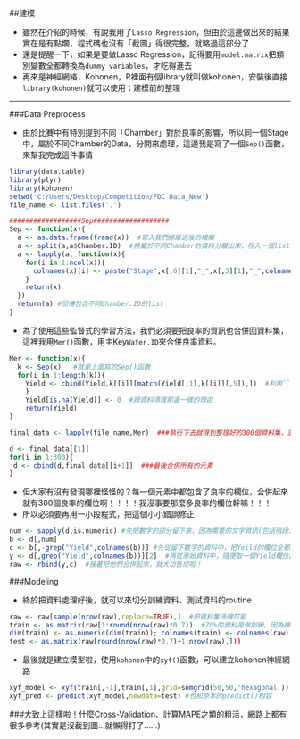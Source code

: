 ##建模
- 雖然在介紹的時候，有說我用了```Lasso Regression```，但由於這邊做出來的結果實在是有點爛，程式碼也沒有「截圖」得很完整，就略過這部分了
- 還是提醒一下，如果是要做Lasso Regression，記得要用```model.matrix```把類別變數全都轉換為```dummy variables```，才吃得進去
- 再來是神經網絡，Kohonen，R裡面有個library就叫做kohonen，安裝後直接```library(kohonen)```就可以使用；建模前的整理

---

###Data Preprocess
- 由於比賽中有特別提到不同「Chamber」對於良率的影響，所以同一個Stage中，屬於不同Chamber的Data，分開來處理，這邊我是寫了一個```Sep()```函數，來幫我完成這件事情
```R
library(data.table)
library(plyr)
library(kohonen)
setwd('C:/Users/Desktop/Competition/FDC Data_New')
file_name <- list.files('.')

##################Sep###################
Sep <- function(x){
  a <- as.data.frame(fread(x))  #寫入我們將維過後的檔案
  a <- split(a,a$Chamber.ID)  #將屬於不同Chamber的資料分離出來，存入一個list
  a <- lapply(a, function(x){
    for(i in 1:ncol(x)){
      colnames(x)[i] <- paste("Stage",x[,6][1],"_",x[,3][1],"_",colnames(x)[i],sep="")  #用迴圈把分離出來的資料欄位，標上對應的Chamber.ID
    }
    return(x)
  })
  return(a) #回傳包含不同Chamber.ID的list
}

```
- 為了使用這些監督式的學習方法，我們必須要把良率的資訊也合併回資料集，這裡我用```Mer()```函數，用主Key```Wafer.ID```來合併良率資料。
```R
Mer <- function(x){
  k <- Sep(x)   #就是上面寫的Sep()函數
  for(i in 1:length(k)){
    Yield <- cbind(Yield,k[[i]][match(Yield[,1],k[[i]][,5]),])  #利用```match()```進行比對，這是一個超級好用的函數，可以幫你比對相符合的欄位，如果沒東西回傳還會幫你傳空值
    }
    Yield[is.na(Yield)] <- 0  #跟資料清理那邊一樣的理由
    return(Yield)
}

final_data <- lapply(file_name,Mer)  ###執行下去就得到整理好的300個資料集，並存放在一個list裡面

d <- final_data[[1]]
for(i in 1:300){
 d <- cbind(d,final_data[[i+1]]  ###最後合併所有的元素
}
```
- 但大家有沒有發現哪裡怪怪的？每一個元素中都包含了良率的欄位，合併起來就有300個良率的欄位啊！！！！我沒事要那麼多良率的欄位幹嘛！！！
- 所以必須要再用一小段程式，把這個小小錯誤修正
```R
num <- sapply(d,is.numeric) #先把數字的部分留下來，因為需要的文字資訊(包括階段、Chamber等，我們都做在欄位名稱上了)
b <- d[,num]
c <- b[,-grep("Yield",colnames(b))] #先從留下數字的資料中，把Yeild的欄位全都拿掉
y <- d[,grep("Yield",colnames(b))][2]  #再從原始資料中，隨便取一個Yield欄位出來
raw <- rbind(y,c)  #接著把他們合併起來，就大功告成啦！
```

###Modeling
- 終於把資料處理好後，就可以來切分訓練資料、測試資料的routine
```R
raw <- raw[sample(nrow(raw),replace=TRUE),]  #把資料集洗牌打亂
train <- as.matrix(raw[1:round(nrow(raw)*0.7))  #70%的資料用做訓練，因為神經網絡吃得是matrix，要先轉換一下
dim(train) <- as.numeric(dim(train)); colnames(train) <- colnames(raw) #但如果欄位名稱不見了，之後也不方便看，所以再貼回來
test <- as.matrix(raw[round(nrow(raw)*0.7)+1:nrow(raw),])) 
```
- 最後就是建立模型啦，使用```kohonen```中的```xyf()```函數，可以建立kohonen神經網路
```R
xyf_model <- xyf(train[,-1],train[,1],grid=somgrid(50,50,'hexagonal'))  #somgrid就是設定Self-organizing Map的參數，這邊我們設成50*50
xyf_pred <- predict(xyf_model,newdata=test) #也和原本的predict()相容
```

###大致上這樣啦！什麼Cross-Validation、計算MAPE之類的粗活，網路上都有很多參考(其實是沒截到圖...就懶得打了......)
